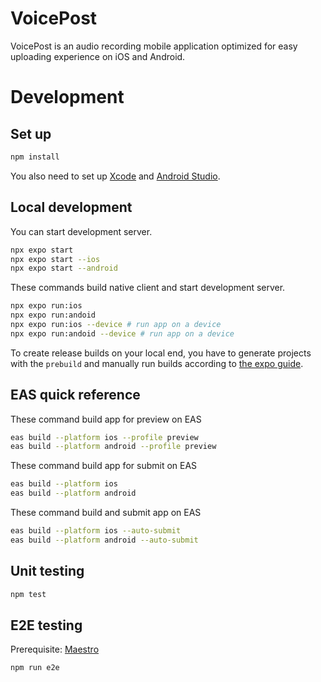 # VoicePost

VoicePost is an audio recording mobile application optimized for easy uploading experience on iOS and Android.

# Development

## Set up

   ```bash
   npm install
   ```

You also need to set up [Xcode](https://docs.expo.dev/workflow/ios-simulator/) and [Android Studio](https://docs.expo.dev/workflow/android-studio-emulator/).

## Local development

You can start development server.

   ```bash
   npx expo start
   npx expo start --ios
   npx expo start --android
   ```

These commands build native client and start development server.

   ```bash
   npx expo run:ios
   npx expo run:andoid
   npx expo run:ios --device # run app on a device
   npx expo run:andoid --device # run app on a device
   ```

To create release builds on your local end, you have to generate projects with the `prebuild` and manually run builds according to [the expo guide](https://docs.expo.dev/guides/local-app-production/).

## EAS quick reference

These command build app for preview on EAS

```bash
eas build --platform ios --profile preview
eas build --platform android --profile preview
```

These command build app for submit on EAS

```bash
eas build --platform ios
eas build --platform android
```

These command build and submit app on EAS

```bash
eas build --platform ios --auto-submit
eas build --platform android --auto-submit
```

## Unit testing

   ```bash
   npm test
   ```

## E2E testing

   Prerequisite: [Maestro](https://maestro.mobile.dev/)

   ```bash
   npm run e2e
   ```
